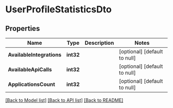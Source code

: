 # UserProfileStatisticsDto

## Properties
Name | Type | Description | Notes
------------ | ------------- | ------------- | -------------
**AvailableIntegrations** | **int32** |  | [optional] [default to null]
**AvailableApiCalls** | **int32** |  | [optional] [default to null]
**ApplicationsCount** | **int32** |  | [optional] [default to null]

[[Back to Model list]](../README.md#documentation-for-models) [[Back to API list]](../README.md#documentation-for-api-endpoints) [[Back to README]](../README.md)

